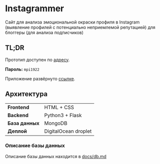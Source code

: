 # Instagrammer

Сайт для анализа эмоциональной окраски профиля в Instagram (выявление профилей с потенциально неприемлемой репутацией) для блоггеры (для анализа подписчиков)

## TL;DR

Прототип доступен по [адресу](https://3v6ryf.axshare.com/prototype/login/3v6ryf).

**Пароль:** `mpi1922`

Приложение развёрнуто [ссылке](http://oberonbythebeach.com/).

## Архитектура

|                 |                      |
| --------------- | -------------------- |
| **Frontend**    | HTML + CSS           |
| **Backend**     | Python3 + Flask      |
| **База данных** | MongoDB              |
| **Деплой**      | DigitalOcean droplet |

### Описание базы данных

Описание базы данных находится в [docs/db.md](docs/db.md)
